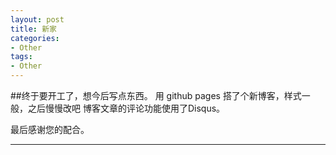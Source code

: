 ```yaml
---
layout: post
title: 新家
categories:
- Other
tags:
- Other
---
```


     
	 
##终于要开工了，想今后写点东西。
用 github pages 搭了个新博客，样式一般，之后慢慢改吧
博客文章的评论功能使用了Disqus。

最后感谢您的配合。

----
